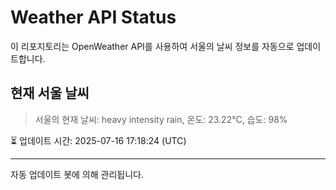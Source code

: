 
# Weather API Status

이 리포지토리는 OpenWeather API를 사용하여 서울의 날씨 정보를 자동으로 업데이트합니다.

## 현재 서울 날씨
> 서울의 현재 날씨: heavy intensity rain, 온도: 23.22°C, 습도: 98%

⏳ 업데이트 시간: 2025-07-16 17:18:24 (UTC)

---
자동 업데이트 봇에 의해 관리됩니다.
